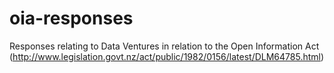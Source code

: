 # oia-responses
Responses relating to Data Ventures in relation to the Open Information Act (http://www.legislation.govt.nz/act/public/1982/0156/latest/DLM64785.html)

